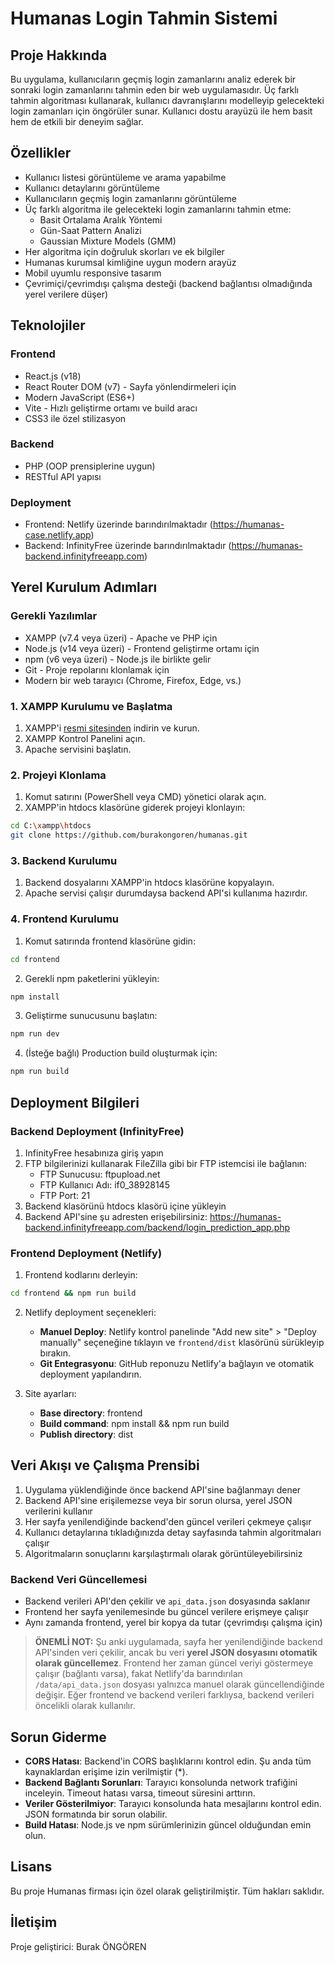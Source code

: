 # Humanas Login Tahmin Sistemi

## Proje Hakkında

Bu uygulama, kullanıcıların geçmiş login zamanlarını analiz ederek bir sonraki login zamanlarını tahmin eden bir web uygulamasıdır. Üç farklı tahmin algoritması kullanarak, kullanıcı davranışlarını modelleyip gelecekteki login zamanları için öngörüler sunar. Kullanıcı dostu arayüzü ile hem basit hem de etkili bir deneyim sağlar.

## Özellikler

- Kullanıcı listesi görüntüleme ve arama yapabilme
- Kullanıcı detaylarını görüntüleme
- Kullanıcıların geçmiş login zamanlarını görüntüleme
- Üç farklı algoritma ile gelecekteki login zamanlarını tahmin etme:
  - Basit Ortalama Aralık Yöntemi
  - Gün-Saat Pattern Analizi
  - Gaussian Mixture Models (GMM)
- Her algoritma için doğruluk skorları ve ek bilgiler
- Humanas kurumsal kimliğine uygun modern arayüz
- Mobil uyumlu responsive tasarım
- Çevrimiçi/çevrimdışı çalışma desteği (backend bağlantısı olmadığında yerel verilere düşer)

## Teknolojiler

### Frontend
- React.js (v18)
- React Router DOM (v7) - Sayfa yönlendirmeleri için
- Modern JavaScript (ES6+)
- Vite - Hızlı geliştirme ortamı ve build aracı
- CSS3 ile özel stilizasyon

### Backend
- PHP (OOP prensiplerine uygun)
- RESTful API yapısı

### Deployment
- Frontend: Netlify üzerinde barındırılmaktadır (https://humanas-case.netlify.app)
- Backend: InfinityFree üzerinde barındırılmaktadır (https://humanas-backend.infinityfreeapp.com)

## Yerel Kurulum Adımları

### Gerekli Yazılımlar
- XAMPP (v7.4 veya üzeri) - Apache ve PHP için
- Node.js (v14 veya üzeri) - Frontend geliştirme ortamı için
- npm (v6 veya üzeri) - Node.js ile birlikte gelir
- Git - Proje repolarını klonlamak için
- Modern bir web tarayıcı (Chrome, Firefox, Edge, vs.)

### 1. XAMPP Kurulumu ve Başlatma
1. XAMPP'i [resmi sitesinden](https://www.apachefriends.org/index.html) indirin ve kurun.
2. XAMPP Kontrol Panelini açın.
3. Apache servisini başlatın.

### 2. Projeyi Klonlama
1. Komut satırını (PowerShell veya CMD) yönetici olarak açın.
2. XAMPP'in htdocs klasörüne giderek projeyi klonlayın:
```bash
cd C:\xampp\htdocs
git clone https://github.com/burakongoren/humanas.git
```

### 3. Backend Kurulumu
1. Backend dosyalarını XAMPP'in htdocs klasörüne kopyalayın.
2. Apache servisi çalışır durumdaysa backend API'si kullanıma hazırdır.

### 4. Frontend Kurulumu
1. Komut satırında frontend klasörüne gidin:
```bash
cd frontend
```

2. Gerekli npm paketlerini yükleyin:
```bash
npm install
```

3. Geliştirme sunucusunu başlatın:
```bash
npm run dev
```

4. (İsteğe bağlı) Production build oluşturmak için:
```bash
npm run build
```

## Deployment Bilgileri

### Backend Deployment (InfinityFree)
1. InfinityFree hesabınıza giriş yapın
2. FTP bilgilerinizi kullanarak FileZilla gibi bir FTP istemcisi ile bağlanın:
   - FTP Sunucusu: ftpupload.net
   - FTP Kullanıcı Adı: if0_38928145
   - FTP Port: 21
3. Backend klasörünü htdocs klasörü içine yükleyin
4. Backend API'sine şu adresten erişebilirsiniz: https://humanas-backend.infinityfreeapp.com/backend/login_prediction_app.php

### Frontend Deployment (Netlify)
1. Frontend kodlarını derleyin:
```bash
cd frontend && npm run build
```

2. Netlify deployment seçenekleri:
   - **Manuel Deploy**: Netlify kontrol panelinde "Add new site" > "Deploy manually" seçeneğine tıklayın ve `frontend/dist` klasörünü sürükleyip bırakın.
   - **Git Entegrasyonu**: GitHub reponuzu Netlify'a bağlayın ve otomatik deployment yapılandırın.

3. Site ayarları:
   - **Base directory**: frontend
   - **Build command**: npm install && npm run build
   - **Publish directory**: dist

## Veri Akışı ve Çalışma Prensibi

1. Uygulama yüklendiğinde önce backend API'sine bağlanmayı dener
2. Backend API'sine erişilemezse veya bir sorun olursa, yerel JSON verilerini kullanır
3. Her sayfa yenilendiğinde backend'den güncel verileri çekmeye çalışır
4. Kullanıcı detaylarına tıkladığınızda detay sayfasında tahmin algoritmaları çalışır
5. Algoritmaların sonuçlarını karşılaştırmalı olarak görüntüleyebilirsiniz

### Backend Veri Güncellemesi
- Backend verileri API'den çekilir ve `api_data.json` dosyasında saklanır
- Frontend her sayfa yenilemesinde bu güncel verilere erişmeye çalışır
- Aynı zamanda frontend, yerel bir kopya da tutar (çevrimdışı çalışma için)

> **ÖNEMLİ NOT:** Şu anki uygulamada, sayfa her yenilendiğinde backend API'sinden veri çekilir, ancak bu veri **yerel JSON dosyasını otomatik olarak güncellemez**. Frontend her zaman güncel veriyi göstermeye çalışır (bağlantı varsa), fakat Netlify'da barındırılan `/data/api_data.json` dosyası yalnızca manuel olarak güncellendiğinde değişir. Eğer frontend ve backend verileri farklıysa, backend verileri öncelikli olarak kullanılır.

## Sorun Giderme

- **CORS Hatası**: Backend'in CORS başlıklarını kontrol edin. Şu anda tüm kaynaklardan erişime izin verilmiştir (*).
- **Backend Bağlantı Sorunları**: Tarayıcı konsolunda network trafiğini inceleyin. Timeout hatası varsa, timeout süresini arttırın.
- **Veriler Gösterilmiyor**: Tarayıcı konsolunda hata mesajlarını kontrol edin. JSON formatında bir sorun olabilir.
- **Build Hatası**: Node.js ve npm sürümlerinizin güncel olduğundan emin olun.

## Lisans

Bu proje Humanas firması için özel olarak geliştirilmiştir. Tüm hakları saklıdır.

## İletişim

Proje geliştirici: Burak ÖNGÖREN
